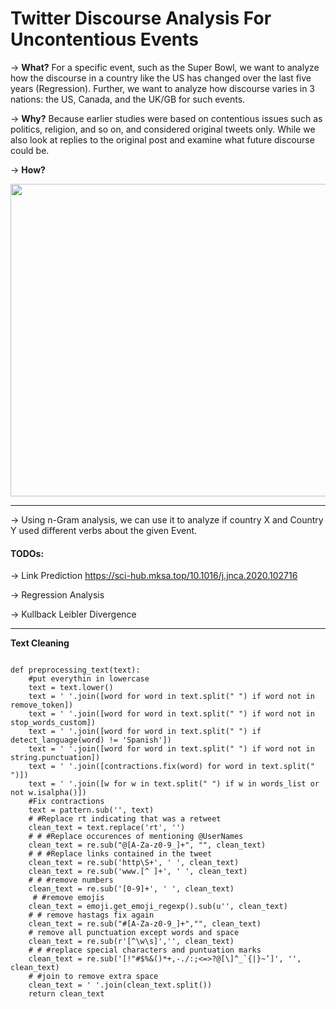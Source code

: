 # Twitter Discourse Analysis For Uncontentious Events


→ **What?** For a specific event, such as the Super Bowl, we want to analyze how the discourse in a country like the US has changed over the last five years (Regression). Further, we want to analyze how discourse varies in 3 nations: the US, Canada, and the UK/GB for such events.

→ **Why?** Because earlier studies were based on contentious issues such as politics, religion, and so on, and considered original tweets only. While we also look at replies to the original post and examine what future discourse could be.

→ **How?** 

<img src="https://user-images.githubusercontent.com/42632417/175763432-59aa627c-5792-4bc2-96ac-7c66984c81ef.png" height = 500 width = 900></img>


<!-- - Topic Modeling -> 20 topics 20 words analysis -> Main tweet vs. Replies
- LIWC
- Multi Dimensional analysis
- Graph Neural Network
- Knowledge Graph
- Word Analysis
- Feature Importance using TF-IDF -->


<hr>

→ Using n-Gram analysis, we can use it to analyze if country X and Country Y used different verbs about the given Event.



#### TODOs:
→ Link Prediction https://sci-hub.mksa.top/10.1016/j.jnca.2020.102716

→ Regression Analysis

→ Kullback Leibler Divergence

<hr>

**Text Cleaning**
```

def preprocessing_text(text):
    #put everythin in lowercase
    text = text.lower()
    text = ' '.join([word for word in text.split(" ") if word not in remove_token])
    text = ' '.join([word for word in text.split(" ") if word not in stop_words_custom])
    text = ' '.join([word for word in text.split(" ") if detect_language(word) != 'Spanish'])
    text = ' '.join([word for word in text.split(" ") if word not in string.punctuation])
    text = ' '.join([contractions.fix(word) for word in text.split(" ")])
    text = ' '.join([w for w in text.split(" ") if w in words_list or not w.isalpha()])
    #Fix contractions
    text = pattern.sub('', text)
    # #Replace rt indicating that was a retweet
    clean_text = text.replace('rt', '')
    # # #Replace occurences of mentioning @UserNames
    clean_text = re.sub("@[A-Za-z0-9_]+", "", clean_text)
    # # #Replace links contained in the tweet
    clean_text = re.sub('http\S+', ' ', clean_text)
    clean_text = re.sub('www.[^ ]+', ' ', clean_text)
    # # #remove numbers
    clean_text = re.sub('[0-9]+', ' ', clean_text)
     # #remove emojis
    clean_text = emoji.get_emoji_regexp().sub(u'', clean_text)
    # # remove hastags fix again
    clean_text = re.sub("#[A-Za-z0-9_]+","", clean_text)
    # remove all punctuation except words and space
    clean_text = re.sub(r'[^\w\s]','', clean_text)
    # # #replace special characters and puntuation marks
    clean_text = re.sub('[!"#$%&()*+,-./:;<=>?@[\]^_`{|}~’]', '', clean_text)
    # #join to remove extra space
    clean_text = ' '.join(clean_text.split())
    return clean_text

```
